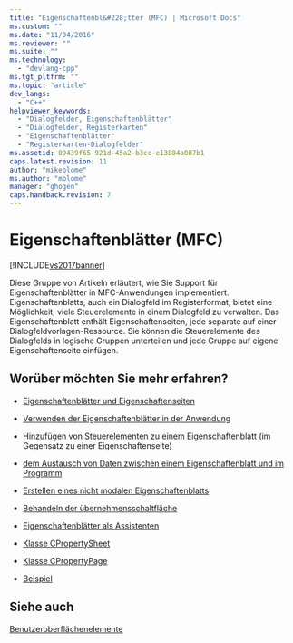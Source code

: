 ```yaml
---
title: "Eigenschaftenbl&#228;tter (MFC) | Microsoft Docs"
ms.custom: ""
ms.date: "11/04/2016"
ms.reviewer: ""
ms.suite: ""
ms.technology: 
  - "devlang-cpp"
ms.tgt_pltfrm: ""
ms.topic: "article"
dev_langs: 
  - "C++"
helpviewer_keywords: 
  - "Dialogfelder, Eigenschaftenblätter"
  - "Dialogfelder, Registerkarten"
  - "Eigenschaftenblätter"
  - "Registerkarten-Dialogfelder"
ms.assetid: 09439f65-921d-45a2-b3cc-e13884a087b1
caps.latest.revision: 11
author: "mikeblome"
ms.author: "mblome"
manager: "ghogen"
caps.handback.revision: 7
---
```

# Eigenschaftenbl&#228;tter (MFC)
[!INCLUDE[vs2017banner](../assembler/inline/includes/vs2017banner.md)]

Diese Gruppe von Artikeln erläutert, wie Sie Support für Eigenschaftenblätter in MFC\-Anwendungen implementiert.  Eigenschaftenblatts, auch ein Dialogfeld im Registerformat, bietet eine Möglichkeit, viele Steuerelemente in einem Dialogfeld zu verwalten.  Das Eigenschaftenblatt enthält Eigenschaftenseiten, jede separate auf einer Dialogfeldvorlagen\-Ressource.  Sie können die Steuerelemente des Dialogfelds in logische Gruppen unterteilen und jede Gruppe auf eigene Eigenschaftenseite einfügen.  
  
## Worüber möchten Sie mehr erfahren?  
  
-   [Eigenschaftenblätter und Eigenschaftenseiten](../mfc/property-sheets-and-property-pages-in-mfc.md)  
  
-   [Verwenden der Eigenschaftenblätter in der Anwendung](../mfc/using-property-sheets-in-your-application.md)  
  
-   [Hinzufügen von Steuerelementen zu einem Eigenschaftenblatt](../mfc/adding-controls-to-a-property-sheet.md) \(im Gegensatz zu einer Eigenschaftenseite\)  
  
-   [dem Austausch von Daten zwischen einem Eigenschaftenblatt und im Programm](../mfc/exchanging-data.md)  
  
-   [Erstellen eines nicht modalen Eigenschaftenblatts](../mfc/creating-a-modeless-property-sheet.md)  
  
-   [Behandeln der übernehmensschaltfläche](../mfc/handling-the-apply-button.md)  
  
-   [Eigenschaftenblätter als Assistenten](../mfc/property-sheets-as-wizards.md)  
  
-   [Klasse CPropertySheet](../mfc/reference/cpropertysheet-class.md)  
  
-   [Klasse CPropertyPage](../mfc/reference/cpropertypage-class.md)  
  
-   [Beispiel](../top/visual-cpp-samples.md)  
  
## Siehe auch  
 [Benutzeroberflächenelemente](../mfc/user-interface-elements-mfc.md)